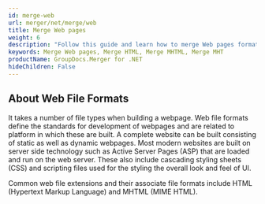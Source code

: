 ```yaml
---
id: merge-web
url: merger/net/merge/web
title: Merge Web pages
weight: 6
description: "Follow this guide and learn how to merge Web pages formats - HTML, MHTML and MHT using GroupDocs.Merger for .NET."
keywords: Merge Web pages, Merge HTML, Merge MHTML, Merge MHT
productName: GroupDocs.Merger for .NET
hideChildren: False
---
```


## About Web File Formats

It takes a number of file types when building a webpage. Web file formats define the standards for development of webpages and are related to platform in which these are built. A complete website can be built consisting of static as well as dynamic webpages. Most modern websites are built on server side technology such as Active Server Pages (ASP) that are loaded and run on the web server. These also include cascading styling sheets (CSS) and scripting files used for the styling the overall look and feel of UI.

Common web file extensions and their associate file formats include HTML (Hypertext Markup Language) and MHTML (MIME HTML).
